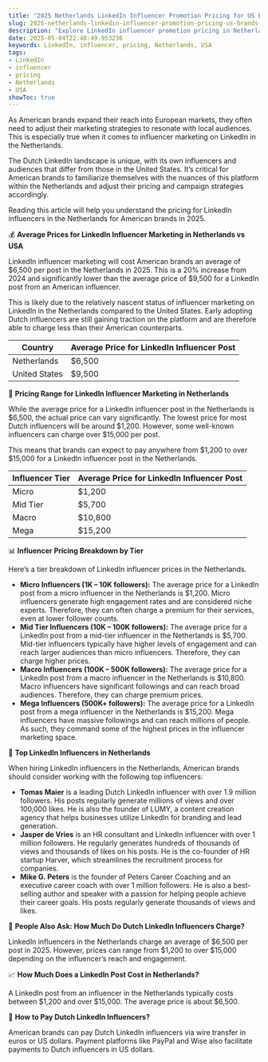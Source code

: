 ```yaml
---
title: "2025 Netherlands LinkedIn Influencer Promotion Pricing for US Brands"
slug: 2025-netherlands-linkedin-influencer-promotion-pricing-us-brands-2025-05-04
description: "Explore LinkedIn influencer promotion pricing in Netherlands for American brands in 2025. Discover top influencers in Netherlands."
date: 2025-05-04T22:48:49.953236
keywords: LinkedIn, influencer, pricing, Netherlands, USA
tags:
- LinkedIn
- influencer
- pricing
- Netherlands
- USA
showToc: true
---
```


As American brands expand their reach into European markets, they often need to adjust their marketing strategies to resonate with local audiences. This is especially true when it comes to influencer marketing on LinkedIn in the Netherlands.

The Dutch LinkedIn landscape is unique, with its own influencers and audiences that differ from those in the United States. It’s critical for American brands to familiarize themselves with the nuances of this platform within the Netherlands and adjust their pricing and campaign strategies accordingly.

Reading this article will help you understand the pricing for LinkedIn influencers in the Netherlands for American brands in 2025.

💰 **Average Prices for LinkedIn Influencer Marketing in Netherlands vs USA**

LinkedIn influencer marketing will cost American brands an average of $6,500 per post in the Netherlands in 2025. This is a 20% increase from 2024 and significantly lower than the average price of $9,500 for a LinkedIn post from an American influencer.

This is likely due to the relatively nascent status of influencer marketing on LinkedIn in the Netherlands compared to the United States. Early adopting Dutch influencers are still gaining traction on the platform and are therefore able to charge less than their American counterparts.

| **Country**      | **Average Price for LinkedIn Influencer Post** |
| ----------------- | -------------------------------- |
| Netherlands      | $6,500                           |
| United States     | $9,500                           |

💸 **Pricing Range for LinkedIn Influencer Marketing in Netherlands**

While the average price for a LinkedIn influencer post in the Netherlands is $6,500, the actual price can vary significantly. The lowest price for most Dutch influencers will be around $1,200. However, some well-known influencers can charge over $15,000 per post.

This means that brands can expect to pay anywhere from $1,200 to over $15,000 for a LinkedIn influencer post in the Netherlands.

| **Influencer Tier**  | **Average Price for LinkedIn Influencer Post** |
| --------------------- | -------------------------------- |
| Micro                 | $1,200                          |
| Mid Tier              | $5,700                          |
| Macro                 | $10,800                         |
| Mega                  | $15,200                         |

📊 **Influencer Pricing Breakdown by Tier**

Here’s a tier breakdown of LinkedIn influencer prices in the Netherlands. 

- **Micro Influencers (1K – 10K followers):** The average price for a LinkedIn post from a micro influencer in the Netherlands is $1,200. Micro influencers generate high engagement rates and are considered niche experts. Therefore, they can often charge a premium for their services, even at lower follower counts.
- **Mid Tier Influencers (10K – 100K followers):** The average price for a LinkedIn post from a mid-tier influencer in the Netherlands is $5,700. Mid-tier influencers typically have higher levels of engagement and can reach larger audiences than micro influencers. Therefore, they can charge higher prices.
- **Macro Influencers (100K – 500K followers):** The average price for a LinkedIn post from a macro influencer in the Netherlands is $10,800. Macro influencers have significant followings and can reach broad audiences. Therefore, they can charge premium prices.
- **Mega Influencers (500K+ followers):** The average price for a LinkedIn post from a mega influencer in the Netherlands is $15,200. Mega influencers have massive followings and can reach millions of people. As such, they command some of the highest prices in the influencer marketing space.

🌟 **Top LinkedIn Influencers in Netherlands**

When hiring LinkedIn influencers in the Netherlands, American brands should consider working with the following top influencers:

- **Tomas Maier** is a leading Dutch LinkedIn influencer with over 1.9 million followers. His posts regularly generate millions of views and over 100,000 likes. He is also the founder of LUMY, a content creation agency that helps businesses utilize LinkedIn for branding and lead generation.
- **Jasper de Vries** is an HR consultant and LinkedIn influencer with over 1 million followers. He regularly generates hundreds of thousands of views and thousands of likes on his posts. He is the co-founder of HR startup Harver, which streamlines the recruitment process for companies.
- **Mike G. Peters** is the founder of Peters Career Coaching and an executive career coach with over 1 million followers. He is also a best-selling author and speaker with a passion for helping people achieve their career goals. His posts regularly generate thousands of views and likes.

👀 **People Also Ask: How Much Do Dutch LinkedIn Influencers Charge?**

LinkedIn influencers in the Netherlands charge an average of $6,500 per post in 2025. However, prices can range from $1,200 to over $15,000 depending on the influencer’s reach and engagement.

📈 **How Much Does a LinkedIn Post Cost in Netherlands?**

A LinkedIn post from an influencer in the Netherlands typically costs between $1,200 and over $15,000. The average price is about $6,500.

📣 **How to Pay Dutch LinkedIn Influencers?**

American brands can pay Dutch LinkedIn influencers via wire transfer in euros or US dollars. Payment platforms like PayPal and Wise also facilitate payments to Dutch influencers in US dollars.